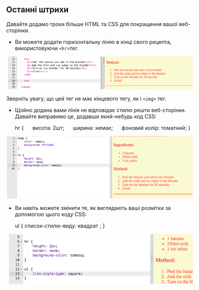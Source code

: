 ## Останні штрихи

Давайте додамо трохи більше HTML та CSS для покращення вашої веб-сторінки.

+ Ви можете додати горизонтальну лінію в кінці свого рецепта, використовуючи `<hr>`тег.

![screenshot](images/recipe-hr.png)

Зверніть увагу, що цей тег не має кінцевого тегу, як і `<img>` тег.

+ Щойно додана вами лінія не відповідає стилю решти веб-сторінки. Давайте виправимо це, додавши який-небудь код CSS:

    hr {
         висота: 2шт;
         ширина: немає;
         фоновий колір: томатний;
    }
    

![скріншот](images/recipe-hr-css.png)

+ Ви навіть можете змінити те, як виглядають ваші розмітки за допомогою цього коду CSS:

    ul {
        список-стилю-виду: квадрат ; 
    }
    

![скріншот](images/recipe-ul-css.png)